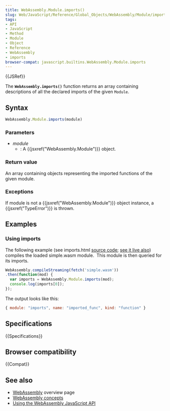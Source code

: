 ```yaml
---
title: WebAssembly.Module.imports()
slug: Web/JavaScript/Reference/Global_Objects/WebAssembly/Module/imports
tags:
- API
- JavaScript
- Method
- Module
- Object
- Reference
- WebAssembly
- imports
browser-compat: javascript.builtins.WebAssembly.Module.imports
---
```

{{JSRef}}

The **`WebAssembly.imports()`** function returns an array containing
descriptions of all the declared imports of the given `Module`.

## Syntax

```js
WebAssembly.Module.imports(module)
```

### Parameters

*   *module*
    *   : A {{jsxref("WebAssembly.Module")}} object.

### Return value

An array containing objects representing the imported functions of the given
module.

### Exceptions

If module is not a {{jsxref("WebAssembly.Module")}} object instance,
a {{jsxref("TypeError")}} is thrown.

## Examples

### Using imports

The following example (see imports.html
[source code](https://github.com/mdn/webassembly-examples/blob/master/js-api-examples/imports.html);
[see it live also](https://mdn.github.io/webassembly-examples/js-api-examples/imports.html))
compiles the loaded simple.wasm module.  This module is then queried for its
imports.

```js
WebAssembly.compileStreaming(fetch('simple.wasm'))
.then(function(mod) {
  var imports = WebAssembly.Module.imports(mod);
  console.log(imports[0]);
});
```

The output looks like this:

```js
{ module: "imports", name: "imported_func", kind: "function" }
```

## Specifications

{{Specifications}}

## Browser compatibility

{{Compat}}

## See also

*   [WebAssembly](/en-US/docs/WebAssembly) overview page
*   [WebAssembly concepts](/en-US/docs/WebAssembly/Concepts)
*   [Using the WebAssembly JavaScript API](/en-US/docs/WebAssembly/Using_the_JavaScript_API)
